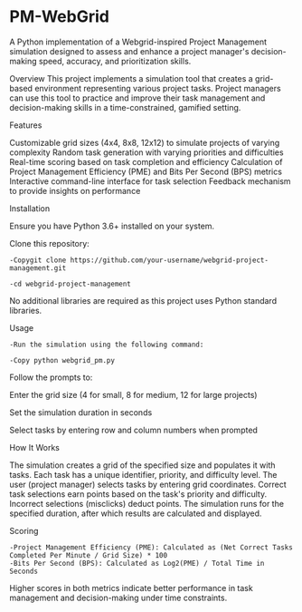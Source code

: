# PM-WebGrid
A Python implementation of a Webgrid-inspired Project Management simulation designed to assess and enhance a project manager's decision-making speed, accuracy, and prioritization skills.

Overview
This project implements a simulation tool that creates a grid-based environment representing various project tasks. Project managers can use this tool to practice and improve their task management and decision-making skills in a time-constrained, gamified setting.

Features

Customizable grid sizes (4x4, 8x8, 12x12) to simulate projects of varying complexity
Random task generation with varying priorities and difficulties
Real-time scoring based on task completion and efficiency
Calculation of Project Management Efficiency (PME) and Bits Per Second (BPS) metrics
Interactive command-line interface for task selection
Feedback mechanism to provide insights on performance

Installation

Ensure you have Python 3.6+ installed on your system.

Clone this repository:

    -Copygit clone https://github.com/your-username/webgrid-project-management.git
    
    -cd webgrid-project-management


No additional libraries are required as this project uses Python standard libraries.

Usage

    -Run the simulation using the following command:
    
    -Copy python webgrid_pm.py

Follow the prompts to:

Enter the grid size (4 for small, 8 for medium, 12 for large projects)

Set the simulation duration in seconds

Select tasks by entering row and column numbers when prompted


How It Works

The simulation creates a grid of the specified size and populates it with tasks.
Each task has a unique identifier, priority, and difficulty level.
The user (project manager) selects tasks by entering grid coordinates.
Correct task selections earn points based on the task's priority and difficulty.
Incorrect selections (misclicks) deduct points.
The simulation runs for the specified duration, after which results are calculated and displayed.

Scoring

    -Project Management Efficiency (PME): Calculated as (Net Correct Tasks Completed Per Minute / Grid Size) * 100
    -Bits Per Second (BPS): Calculated as Log2(PME) / Total Time in Seconds

Higher scores in both metrics indicate better performance in task management and decision-making under time constraints.
